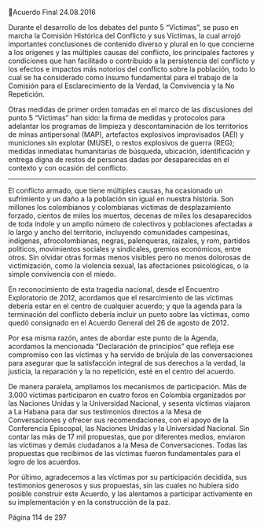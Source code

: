 Acuerdo Final 
24.08.2016 
 
Durante el desarrollo de los debates del punto 5 “Víctimas”, se puso en marcha la Comisión Histórica del 
Conflicto y sus Víctimas, la cual arrojó importantes conclusiones de contenido diverso y plural en lo que 
concierne a los orígenes y las múltiples causas del conflicto, los principales factores y condiciones que han 
facilitado o contribuido a la persistencia del conflicto y los efectos e impactos más notorios del conflicto 
sobre  la  población,    todo  lo  cual  se  ha  considerado  como  insumo  fundamental  para  el  trabajo  de  la 
Comisión para el Esclarecimiento de la Verdad, la Convivencia y la No Repetición. 
 
Otras medidas de primer orden tomadas en el marco de las discusiones del punto  5 “Víctimas” han sido: 
la firma de medidas y protocolos para adelantar los programas de limpieza y descontaminación de los 
territorios  de  minas  antipersonal  (MAP),  artefactos  explosivos  improvisados  (AEI)  y  municiones  sin 
explotar  (MUSE),  o  restos  explosivos  de  guerra  (REG);  medidas  inmediatas  humanitarias  de  búsqueda, 
ubicación, identificación y entrega digna de restos de personas dadas por desaparecidas en el contexto y 
con ocasión del conflicto. 
  
*** 
El conflicto armado, que tiene múltiples causas, ha ocasionado un sufrimiento y un daño a la población 
sin  igual  en  nuestra  historia.  Son  millones  los  colombianos  y  colombianas  víctimas  de  desplazamiento 
forzado, cientos de miles los muertos, decenas de miles los desaparecidos de toda índole y un amplio 
número de colectivos y poblaciones afectadas a lo largo y ancho del territorio, incluyendo comunidades 
campesinas,  indígenas,  afrocolombianas,  negras,  palenqueras,  raizales,  y  rom,  partidos  políticos, 
movimientos  sociales  y  sindicales,  gremios  económicos,  entre  otros.  Sin  olvidar  otras  formas  menos 
visibles pero no menos dolorosas de victimización, como la violencia sexual, las afectaciones psicológicas, 
o la simple convivencia con el miedo. 
 
En reconocimiento de esta tragedia nacional, desde el Encuentro Exploratorio de 2012, acordamos que el 
resarcimiento de las víctimas debería estar en el centro de cualquier acuerdo; y que la agenda para la 
terminación  del  conflicto  debería  incluir  un  punto  sobre  las  víctimas,  como  quedó  consignado  en  el 
Acuerdo General del 26 de agosto de 2012.  
 
Por esa misma razón, antes de abordar este punto de la Agenda, acordamos la mencionada “Declaración 
de principios” que refleja ese compromiso con las víctimas y ha servido de brújula de las conversaciones 
para asegurar que la satisfacción integral de sus derechos a la verdad, la justicia, la reparación y la no 
repetición, esté en el centro del acuerdo. 
 
De manera paralela, ampliamos los mecanismos de participación. Más de 3.000 víctimas participaron en 
cuatro  foros  en  Colombia  organizados  por  las  Naciones  Unidas  y  la  Universidad  Nacional,  y  sesenta 
víctimas viajaron a La Habana para dar sus testimonios directos a la Mesa de Conversaciones y ofrecer sus 
recomendaciones,  con  el  apoyo  de  la  Conferencia  Episcopal,  las  Naciones  Unidas  y  la  Universidad 
Nacional.  Sin  contar  las  más  de  17  mil  propuestas,  que  por  diferentes  medios,  enviaron  las  víctimas  y 
demás  ciudadanos  a  la  Mesa  de  Conversaciones.  Todas  las  propuestas  que  recibimos  de  las  víctimas 
fueron fundamentales para el logro de los acuerdos.  
 
Por último,  agradecemos a las víctimas por su participación decidida, sus testimonios generosos y sus 
propuestas,  sin  las  cuales  no  hubiera  sido  posible  construir  este  Acuerdo,  y  las  alentamos  a  participar 
activamente en su implementación y en la construcción de la paz. 
 
Página 114 de 297 
 

